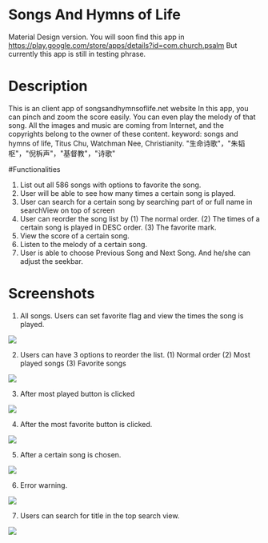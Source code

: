 # Songs And Hymns of Life
Material Design version.
You will soon find this app in https://play.google.com/store/apps/details?id=com.church.psalm
But currently this app is still in testing phrase.

# Description
This is an client app of songsandhymnsoflife.net website
In this app, you can pinch and zoom the score easily. You can even play the melody of that song.
All the images and music are coming from Internet, and the copyrights belong to the owner of these content.
keyword: songs and hymns of life, Titus Chu, Watchman Nee, Christianity. "生命诗歌"，"朱韬枢"，"倪柝声"，"基督教"，"诗歌"

#Functionalities
1. List out all 586 songs with options to favorite the song.
2. User will be able to see how many times a certain song is played.
3. User can search for a certain song by searching part of or full name in searchView on top of screen
4. User can reorder the song list by
	(1) The normal order.
    (2) The times of a certain song is played in DESC order.
    (3) The favorite mark.
5. View the score of a certain song.
6. Listen to the melody of a certain song.
7. User is able to choose Previous Song and Next Song. And he/she can adjust the seekbar. 

# Screenshots
1. All songs. Users can set favorite flag and view the times the song is played.

![](https://cloud.githubusercontent.com/assets/4451159/10701987/6b0a5ade-798c-11e5-9828-23defc0249aa.png)

2. Users can have 3 options to reorder the list. 
(1) Normal order
(2) Most played songs
(3) Favorite songs

![](https://cloud.githubusercontent.com/assets/4451159/10701988/6b0aa6e2-798c-11e5-8c10-3603e219968c.png)

3. After most played button is clicked

![](https://cloud.githubusercontent.com/assets/4451159/10701992/6b103b02-798c-11e5-9bc6-5e23ec8d13d9.png)

4. After the most favorite button is clicked.

![](https://cloud.githubusercontent.com/assets/4451159/10701990/6b0da77a-798c-11e5-9c0e-3f7ee69d65fc.png)

5. After a certain song is chosen.

![](https://cloud.githubusercontent.com/assets/4451159/10701989/6b0bacc2-798c-11e5-8868-4dd116bca576.png)

6. Error warning. 

![](https://cloud.githubusercontent.com/assets/4451159/10701991/6b0f8d38-798c-11e5-9ece-bedc403d4c97.png)

7. Users can search for title in the top search view.

![](https://cloud.githubusercontent.com/assets/4451159/10701993/6b145f2a-798c-11e5-804b-295e5fecc6f6.png)

